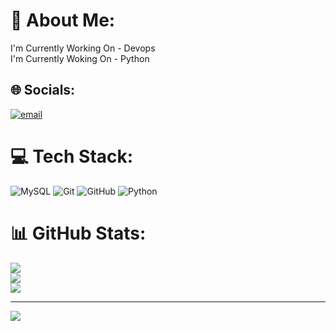 # 💫 About Me:
I'm Currently Working On - Devops<br>I'm Currently Woking On - Python


## 🌐 Socials:
[![email](https://img.shields.io/badge/Email-D14836?logo=gmail&logoColor=white)](mailto:tusarpanda70@gmail.com) 

# 💻 Tech Stack:
![MySQL](https://img.shields.io/badge/mysql-4479A1.svg?style=for-the-badge&logo=mysql&logoColor=white) ![Git](https://img.shields.io/badge/git-%23F05033.svg?style=for-the-badge&logo=git&logoColor=white) ![GitHub](https://img.shields.io/badge/github-%23121011.svg?style=for-the-badge&logo=github&logoColor=white) ![Python](https://img.shields.io/badge/python-3670A0?style=for-the-badge&logo=python&logoColor=ffdd54)
# 📊 GitHub Stats:
![](https://github-readme-stats.vercel.app/api?username=TusarHub&theme=dark&hide_border=false&include_all_commits=false&count_private=false)<br/>
![](https://nirzak-streak-stats.vercel.app/?user=TusarHub&theme=dark&hide_border=false)<br/>
![](https://github-readme-stats.vercel.app/api/top-langs/?username=TusarHub&theme=dark&hide_border=false&include_all_commits=false&count_private=false&layout=compact)

---
[![](https://visitcount.itsvg.in/api?id=TusarHub&icon=0&color=0)](https://visitcount.itsvg.in)

<!-- Proudly created with GPRM ( https://gprm.itsvg.in ) -->
